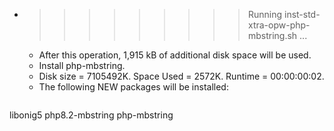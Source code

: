 * >>>>>>>>> Running inst-std-xtra-opw-php-mbstring.sh ...
  * After this operation, 1,915 kB of additional disk space will be used.
  * Install php-mbstring.
  * Disk size = 7105492K. Space Used = 2572K. Runtime = 00:00:00:02.
  * The following NEW packages will be installed:
  ```bash
libonig5 php8.2-mbstring php-mbstring
  ```

